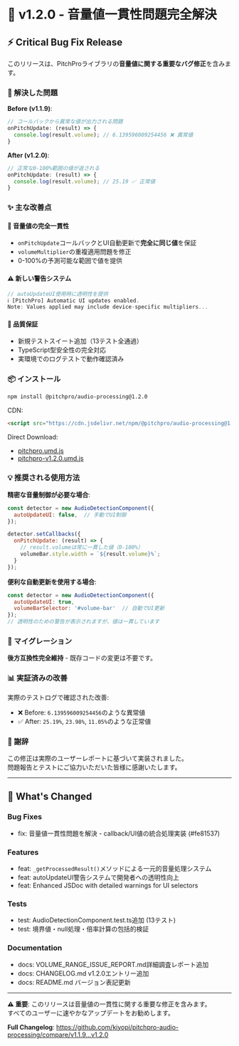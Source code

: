 # 🎯 v1.2.0 - 音量値一貫性問題完全解決

## ⚡ Critical Bug Fix Release

このリリースは、PitchProライブラリの**音量値に関する重要なバグ修正**を含みます。

### 🚨 解決した問題

**Before (v1.1.9)**:
```javascript
// コールバックから異常な値が出力される問題
onPitchUpdate: (result) => {
  console.log(result.volume); // 6.139596009254456 ❌ 異常値
}
```

**After (v1.2.0)**:
```javascript
// 正常な0-100%範囲の値が返される
onPitchUpdate: (result) => {
  console.log(result.volume); // 25.19 ✅ 正常値
}
```

### ✨ 主な改善点

#### 🔧 音量値の完全一貫性
- `onPitchUpdate`コールバックとUI自動更新で**完全に同じ値**を保証
- `volumeMultiplier`の重複適用問題を修正
- 0-100%の予測可能な範囲で値を提供

#### ⚠️ 新しい警告システム
```javascript
// autoUpdateUI使用時に透明性を提供
ℹ️ [PitchPro] Automatic UI updates enabled. 
Note: Values applied may include device-specific multipliers...
```

#### 🧪 品質保証
- 新規テストスイート追加（13テスト全通過）
- TypeScript型安全性の完全対応
- 実環境でのログテストで動作確認済み

### 📦 インストール

```bash
npm install @pitchpro/audio-processing@1.2.0
```

CDN:
```html
<script src="https://cdn.jsdelivr.net/npm/@pitchpro/audio-processing@1.2.0/dist/pitchpro.umd.js"></script>
```

Direct Download:
- [pitchpro.umd.js](https://github.com/kiyopi/pitchpro-audio-processing/releases/download/v1.2.0/pitchpro.umd.js)
- [pitchpro-v1.2.0.umd.js](https://github.com/kiyopi/pitchpro-audio-processing/releases/download/v1.2.0/pitchpro-v1.2.0.umd.js)

### 💡 推奨される使用方法

**精密な音量制御が必要な場合**:
```javascript
const detector = new AudioDetectionComponent({
  autoUpdateUI: false,  // 手動でUI制御
});

detector.setCallbacks({
  onPitchUpdate: (result) => {
    // result.volumeは常に一貫した値（0-100%）
    volumeBar.style.width = `${result.volume}%`;
  }
});
```

**便利な自動更新を使用する場合**:
```javascript
const detector = new AudioDetectionComponent({
  autoUpdateUI: true,
  volumeBarSelector: '#volume-bar'  // 自動でUI更新
});
// 透明性のための警告が表示されますが、値は一貫しています
```

### 🔄 マイグレーション

**後方互換性完全維持** - 既存コードの変更は不要です。

### 📊 実証済みの改善

実際のテストログで確認された改善:
- ❌ Before: `6.139596009254456`のような異常値
- ✅ After: `25.19%`, `23.98%`, `11.05%`のような正常値

### 🙏 謝辞

この修正は実際のユーザーレポートに基づいて実装されました。  
問題報告とテストにご協力いただいた皆様に感謝いたします。

---

## 📝 What's Changed

### Bug Fixes
- fix: 音量値一貫性問題を解決 - callback/UI値の統合処理実装 (#fe81537)

### Features
- feat: `_getProcessedResult()`メソッドによる一元的音量処理システム
- feat: autoUpdateUI警告システムで開発者への透明性向上
- feat: Enhanced JSDoc with detailed warnings for UI selectors

### Tests
- test: AudioDetectionComponent.test.ts追加 (13テスト)
- test: 境界値・null処理・倍率計算の包括的検証

### Documentation
- docs: VOLUME_RANGE_ISSUE_REPORT.md詳細調査レポート追加
- docs: CHANGELOG.md v1.2.0エントリー追加
- docs: README.md バージョン表記更新

---

**⚠️ 重要**: このリリースは音量値の一貫性に関する重要な修正を含みます。  
すべてのユーザーに速やかなアップデートをお勧めします。

**Full Changelog**: https://github.com/kiyopi/pitchpro-audio-processing/compare/v1.1.9...v1.2.0